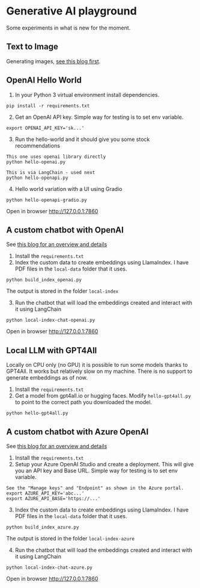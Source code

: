 # Generative AI playground

Some experiments in what is new for the moment.

## Text to Image
Generating images, [see this blog first](https://rahulaga.medium.com/from-words-to-pictures-text-to-image-generation-8512b61002fa).


## OpenAI Hello World
1. In your Python 3 virtual environment install dependencies.
```
pip install -r requirements.txt
```

2. Get an OpenAI API key. Simple way for testing is to set env variable.
```
export OPENAI_API_KEY='sk...'
``` 

3. Run the hello-world and it should give you some stock recommendations
```
This one uses openai library directly
python hello-openai.py 

This is via LangChain - used next
python hello-openapi.py
```

4. Hello world variation with a UI using Gradio
```
python hello-openapi-gradio.py
```
Open in browser http://127.0.0.1:7860

## A custom chatbot with OpenAI
See [this blog for an overview and details](https://rahulaga.medium.com/creating-a-custom-chatbot-with-openai-2e08b1e98133)

1. Install the `requirements.txt`
2. Index the custom data to create embeddings using LlamaIndex. I have PDF files in the `local-data` folder that it uses.
```
python build_index_openai.py
```
The output is stored in the folder `local-index`

3. Run the chatbot that will load the embeddings created and interact with it using LangChain
```
python local-index-chat-openai.py
```
Open in browser http://127.0.0.1:7860

## Local LLM with GPT4All
Locally on CPU only (no GPU) it is possible to run some models thanks to GPT4All. It works but relatively slow on my machine. There is no support to generate embeddings as of now.
1. Install the `requirements.txt`
2. Get a model from gpt4all.io or hugging faces. Modify `hello-gpt4all.py` to point to the correct path you downloaded the model.

```
python hello-gpt4all.py
```

## A custom chatbot with Azure OpenAI
See [this blog for an overview and details]()

1. Install the `requirements.txt`
2. Setup your Azure OpenAI Studio and create a deployment. This will give you an API key and Base URL. Simple way for testing is to set env variable.
```
See the "Manage keys" and "Endpoint" as shown in the Azure portal.
export AZURE_API_KEY='abc...'
export AZURE_API_BASE='https://...'
``` 
3. Index the custom data to create embeddings using LlamaIndex. I have PDF files in the `local-data` folder that it uses.
```
python build_index_azure.py
```
The output is stored in the folder `local-index-azure`

4. Run the chatbot that will load the embeddings created and interact with it using LangChain
```
python local-index-chat-azure.py
```
Open in browser http://127.0.0.1:7860